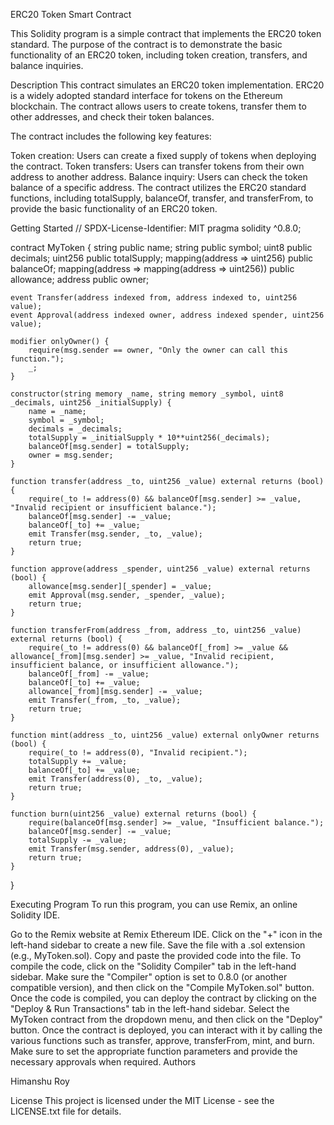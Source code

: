 ERC20 Token Smart Contract

This Solidity program is a simple contract that implements the ERC20 token standard. The purpose of the contract is to demonstrate the basic functionality of an ERC20 token, including token creation, transfers, and balance inquiries.

Description
This contract simulates an ERC20 token implementation. ERC20 is a widely adopted standard interface for tokens on the Ethereum blockchain. The contract allows users to create tokens, transfer them to other addresses, and check their token balances.

The contract includes the following key features:

Token creation: Users can create a fixed supply of tokens when deploying the contract.
Token transfers: Users can transfer tokens from their own address to another address.
Balance inquiry: Users can check the token balance of a specific address.
The contract utilizes the ERC20 standard functions, including totalSupply, balanceOf, transfer, and transferFrom, to provide the basic functionality of an ERC20 token.

Getting Started
// SPDX-License-Identifier: MIT
pragma solidity ^0.8.0;

contract MyToken {
    string public name;
    string public symbol;
    uint8 public decimals;
    uint256 public totalSupply;
    mapping(address => uint256) public balanceOf;
    mapping(address => mapping(address => uint256)) public allowance;
    address public owner;

    event Transfer(address indexed from, address indexed to, uint256 value);
    event Approval(address indexed owner, address indexed spender, uint256 value);

    modifier onlyOwner() {
        require(msg.sender == owner, "Only the owner can call this function.");
        _;
    }

    constructor(string memory _name, string memory _symbol, uint8 _decimals, uint256 _initialSupply) {
        name = _name;
        symbol = _symbol;
        decimals = _decimals;
        totalSupply = _initialSupply * 10**uint256(_decimals);
        balanceOf[msg.sender] = totalSupply;
        owner = msg.sender;
    }

    function transfer(address _to, uint256 _value) external returns (bool) {
        require(_to != address(0) && balanceOf[msg.sender] >= _value, "Invalid recipient or insufficient balance.");
        balanceOf[msg.sender] -= _value;
        balanceOf[_to] += _value;
        emit Transfer(msg.sender, _to, _value);
        return true;
    }

    function approve(address _spender, uint256 _value) external returns (bool) {
        allowance[msg.sender][_spender] = _value;
        emit Approval(msg.sender, _spender, _value);
        return true;
    }

    function transferFrom(address _from, address _to, uint256 _value) external returns (bool) {
        require(_to != address(0) && balanceOf[_from] >= _value && allowance[_from][msg.sender] >= _value, "Invalid recipient, insufficient balance, or insufficient allowance.");
        balanceOf[_from] -= _value;
        balanceOf[_to] += _value;
        allowance[_from][msg.sender] -= _value;
        emit Transfer(_from, _to, _value);
        return true;
    }

    function mint(address _to, uint256 _value) external onlyOwner returns (bool) {
        require(_to != address(0), "Invalid recipient.");
        totalSupply += _value;
        balanceOf[_to] += _value;
        emit Transfer(address(0), _to, _value);
        return true;
    }

    function burn(uint256 _value) external returns (bool) {
        require(balanceOf[msg.sender] >= _value, "Insufficient balance.");
        balanceOf[msg.sender] -= _value;
        totalSupply -= _value;
        emit Transfer(msg.sender, address(0), _value);
        return true;
    }
}

Executing Program
To run this program, you can use Remix, an online Solidity IDE.

Go to the Remix website at Remix Ethereum IDE.
Click on the "+" icon in the left-hand sidebar to create a new file. Save the file with a .sol extension (e.g., MyToken.sol).
Copy and paste the provided code into the file.
To compile the code, click on the "Solidity Compiler" tab in the left-hand sidebar. Make sure the "Compiler" option is set to 0.8.0 (or another compatible version), and then click on the "Compile MyToken.sol" button.
Once the code is compiled, you can deploy the contract by clicking on the "Deploy & Run Transactions" tab in the left-hand sidebar. Select the MyToken contract from the dropdown menu, and then click on the "Deploy" button.
Once the contract is deployed, you can interact with it by calling the various functions such as transfer, approve, transferFrom, mint, and burn. Make sure to set the appropriate function parameters and provide the necessary approvals when required.
Authors

Himanshu Roy

License
This project is licensed under the MIT License - see the LICENSE.txt file for details.
